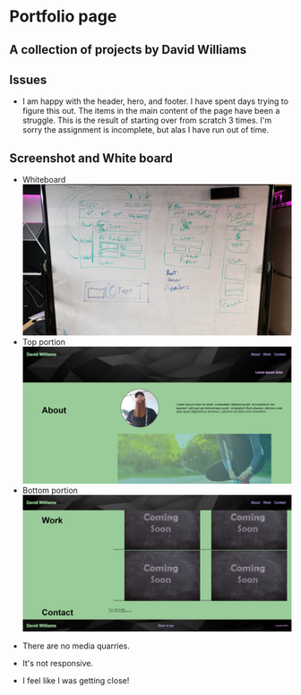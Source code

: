 # Portfolio page

## A collection of projects by David Williams

## Issues

- I am happy with the header, hero, and footer. I have spent days trying to figure this out. The items in the main content of the page have been a struggle. This is the result of starting over from scratch 3 times. I'm sorry the assignment is incomplete, but alas I have run out of time.

## Screenshot and White board

- Whiteboard ![Picture of the whiteboard](./docs/images/whiteboard.jpg)
- Top portion ![Screenshot of top portion of webpage](./docs/images/screenshot-top.png)
- Bottom portion ![Screenshot of bottom portion of webpage](./docs/images/screenshot-bottom.png)

* There are no media quarries.
* It's not responsive.

* I feel like I was getting close!
